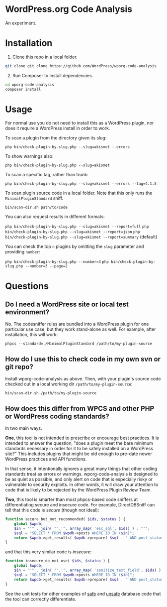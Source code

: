 # WordPress.org Code Analysis

An experiment.

# Installation

1. Clone this repo in a local folder.

```sh
git clone git clone https://github.com/WordPress/wporg-code-analysis
```

2. Run Composer to install dependencies.

```sh
cd wporg-code-analysis
composer install
```

# Usage

For normal use you do not need to install this as a WordPress plugin, nor does it require a WordPress install in order to work.

To scan a plugin from the directory given its slug:

`php bin/check-plugin-by-slug.php --slug=akismet --errors`

To show warnings also:

`php bin/check-plugin-by-slug.php --slug=akismet`

To scan a specific tag, rather than trunk:

`php bin/check-plugin-by-slug.php --slug=akismet --errors --tag=4.1.5`

To scan plugin source code in a local folder. Note that this only runs the `MinimalPluginStandard` sniff.

`bin/scan-dir.sh path/to/code`

You can also request results in different formats:

`php bin/check-plugin-by-slug.php --slug=akismet --report=full`
`php bin/check-plugin-by-slug.php --slug=akismet --report=json`
`php bin/check-plugin-by-slug.php --slug=akismet --report=summary` (default)

You can check the top `n` plugins by omitting the `slug` parameter and providing `number`:

`php bin/check-plugin-by-slug.php --number=3`
`php bin/check-plugin-by-slug.php --number=3 --page=2`


# Questions

## Do I need a WordPress site or local test environment?

No. The codesniffer rules are bundled into a WordPress plugin for one particular use case, but they work stand-alone as well. For example, after installation, this will work:

`phpcs --standard=./MinimalPluginStandard /path/to/my-plugin-source`

## How do I use this to check code in my own svn or git repo?

Install wporg-code-analysis as above. Then, with your plugin's source code checked out in a local working dir `/path/to/my-plugin-source`:

`bin/scan-dir.sh /path/to/my-plugin-source`

## How does this differ from WPCS and other PHP or WordPress coding standards?

In two main ways.

**One**, this tool is not intended to prescribe or encourage best practices. It is intended to answer the question, "does a plugin meet the bare minimum standards necessary in order for it to be safely installed on a WordPress site?" This includes plugins that might be old enough to pre-date newer WordPress practices and API functions.

In that sense, it intentionally ignores a great many things that other coding standards treat as errors or warnings. wporg-code-analysis is designed to be as quiet as possible, and only alert on code that is especially risky or vulnerable to security exploits. In other words, it will draw your attention to code that is likely to be rejected by the WordPress Plugin Review Team.

**Two**, this tool is smarter than most phpcs-based code sniffers at differentiating secure and insecure code. For example, DirectDBSniff can tell that this code is _secure_ (though not ideal):

```php
function secure_but_not_recommended( $ids, $status ) {
    global $wpdb;
    $in = "'" . join( "','", array_map( 'esc_sql', $ids) ) . "'";
    $sql = "SELECT * FROM $wpdb->posts WHERE ID IN ($in)";
    return $wpdb->get_results( $wpdb->prepare( $sql . " AND post_status = %s", $status ) );
}
```

and that this very similar code is _insecure_:

```php
function insecure_do_not_use( $ids, $status ) {
    global $wpdb;
    $in = "'" . join( "','", array_map( 'sanitize_text_field', $ids) ) . "'";
    $sql = "SELECT * FROM $wpdb->posts WHERE ID IN ($in)";
    return $wpdb->get_results( $wpdb->prepare( $sql . " AND post_status = %s", $status ) );
}
```

See the unit tests for other examples of [safe](https://github.com/WordPress/wporg-code-analysis/blob/trunk/tests/db/DirectDBUnitTest.php-safe.inc) and [unsafe](https://github.com/WordPress/wporg-code-analysis/blob/trunk/tests/db/DirectDBUnitTest.php-bad.inc) database code that the tool can correctly differentiate.

